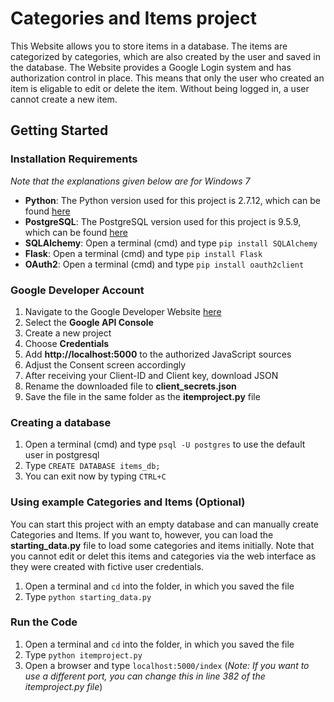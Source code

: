 # Categories and Items project
This Website allows you to store items in a database. The items are categorized by categories, which are also created by the user and saved in the database. The Website provides a Google Login system and has authorization control in place. This means that only the user who created an item is eligable to edit or delete the item. Without being logged in, a user cannot create a new item.

## Getting Started
### Installation Requirements
*Note that the explanations given below are for Windows 7*
* **Python**: The Python version used for this project is 2.7.12, which can be found [here](https://www.python.org/downloads/)
* **PostgreSQL**: The PostgreSQL version used for this project is 9.5.9, which can be found [here](https://www.postgresql.org/download/)
* **SQLAlchemy**: Open a terminal (cmd) and type `pip install SQLAlchemy`
* **Flask**: Open a terminal (cmd) and type `pip install Flask`
* **OAuth2**: Open a terminal (cmd) and type `pip install oauth2client`

### Google Developer Account
1. Navigate to the Google Developer Website [here](https://developers.google.com)
2. Select the **Google API Console**
3. Create a new project
4. Choose **Credentials**
5. Add **http://localhost:5000** to the authorized JavaScript sources
6. Adjust the Consent screen accordingly
7. After receiving your Client-ID and Client key, download JSON
8. Rename the downloaded file to **client_secrets.json**
9. Save the file in the same folder as the **itemproject.py** file


### Creating a database
1. Open a terminal (cmd) and type `psql -U postgres` to use the default user in postgresql
2. Type `CREATE DATABASE items_db;`
3. You can exit now by typing `CTRL+C`


### Using example Categories and Items (Optional)
You can start this project with an empty database and can manually create Categories and Items. If you want to, however, you can load the **starting_data.py** file to load some categories and items initially. Note that you cannot edit or delet this items and categories via the web interface as they were created with fictive user credentials.

1. Open a terminal and `cd` into the folder, in which you saved the file
2. Type `python starting_data.py`


### Run the Code
1. Open a terminal and `cd` into the folder, in which you saved the file
2. Type `python itemproject.py`
3. Open a browser and type `localhost:5000/index` (*Note: If you want to use a different port, you can change this in line 382 of the itemproject.py file*)
